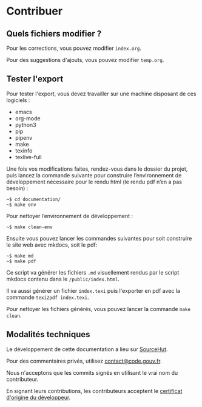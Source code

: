 # Contribuer

## Quels fichiers modifier ?

Pour les corrections, vous pouvez modifier `index.org`.

Pour des suggestions d'ajouts, vous pouvez modifier `temp.org`.

## Tester l'export

Pour tester l'export, vous devez travailler sur une machine disposant de ces logiciels :

- emacs
- org-mode
- python3
- pip
- pipenv
- make
- texinfo
- texlive-full

Une fois vos modifications faites, rendez-vous dans le dossier du projet, puis lancez la commande suivante pour construire l’environnement de développement nécessaire pour le rendu html (le rendu pdf n’en a pas besoin) :

```
~$ cd documentation/
~$ make env
```
Pour nettoyer l’environnement de développement :

```
~$ make clean-env
```

Ensuite vous pouvez lancer les commandes suivantes pour soit construire le site web avec mkdocs, soit le pdf:

```
~$ make md
~$ make pdf
```

Ce script va générer les fichiers `.md` visuellement rendus par le script mkdocs contenu dans le `/public/index.html`.

Il va aussi générer un fichier `index.texi` puis l'exporter en pdf avec la commande `texi2pdf index.texi`.

Pour nettoyer les fichiers générés, vous pouvez lancer la commande `make clean`.

## Modalités techniques

Le développement de cette documentation a lieu sur [SourceHut](https://github.com/codegouvfr/documentation/).

Pour des commentaires privés, utilisez [contact@code.gouv.fr](mailto:contact@code.gouv.fr).

Nous n'acceptons que les commits signés en utilisant le vrai nom du contributeur.

En signant leurs contributions, les contributeurs acceptent le [certificat d'origine du développeur](https://developercertificate.org).
